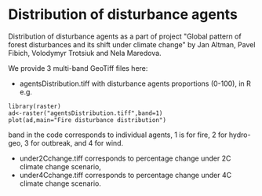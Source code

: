 # Distribution of disturbance agents
Distribution of disturbance agents as a part of project "Global pattern of forest disturbances and its shift under climate change" by Jan Altman, Pavel Fibich, Volodymyr Trotsiuk and Nela Maredova.

We provide 3 multi-band GeoTiff files here:
* agentsDistribution.tiff with disturbance agents proportions (0-100), in R e.g.
```
library(raster)
ad<-raster("agentsDistribution.tiff",band=1)
plot(ad,main="Fire disturbance distribution")
 ```
band in the code corresponds to individual agents, 1 is for fire, 2 for hydro-geo, 3 for outbreak, and 4 for wind.
* under2Cchange.tiff corresponds to percentage change under 2C climate change scenario,
* under4Cchange.tiff corresponds to percentage change under 4C climate change scenario.
